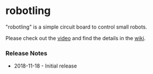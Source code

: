 # robotling

"robotling" is a simple circuit board to control small robots.

Please check out the [video](https://youtu.be/l2hTQQoWjVY) and find the details in the [wiki](https://github.com/teuler/robotling/wiki). 

### Release Notes

* 2018-11-18 - Initial release 
